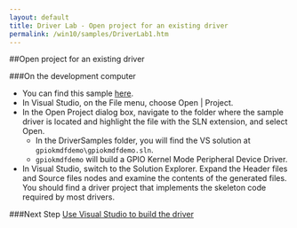 ```yaml
---
layout: default
title: Driver Lab - Open project for an existing driver
permalink: /win10/samples/DriverLab1.htm
---
```


##Open project for an existing driver

###On the development computer

* You can find this sample [here](https://github.com/ms-iot/samples/tree/develop/DriverSamples).
* In Visual Studio, on the File menu, choose Open \| Project.
* In the Open Project dialog box, navigate to the folder where the sample driver is located and highlight the file with the SLN extension, and select Open.
    * In the DriverSamples folder, you will find the VS solution at `gpiokmdfdemo\gpiokmdfdemo.sln`.
    * `gpiokmdfdemo` will build a GPIO Kernel Mode Peripheral Device Driver.
* In Visual Studio, switch to the Solution Explorer. Expand the Header files and Source files nodes and examine the contents of the generated files. You should find a driver project that implements the skeleton code required by most drivers.


###Next Step
[Use Visual Studio to build the driver]({{site.baseurl}}/{{page.lang}}/win10/samples/DriverLab2.htm)
